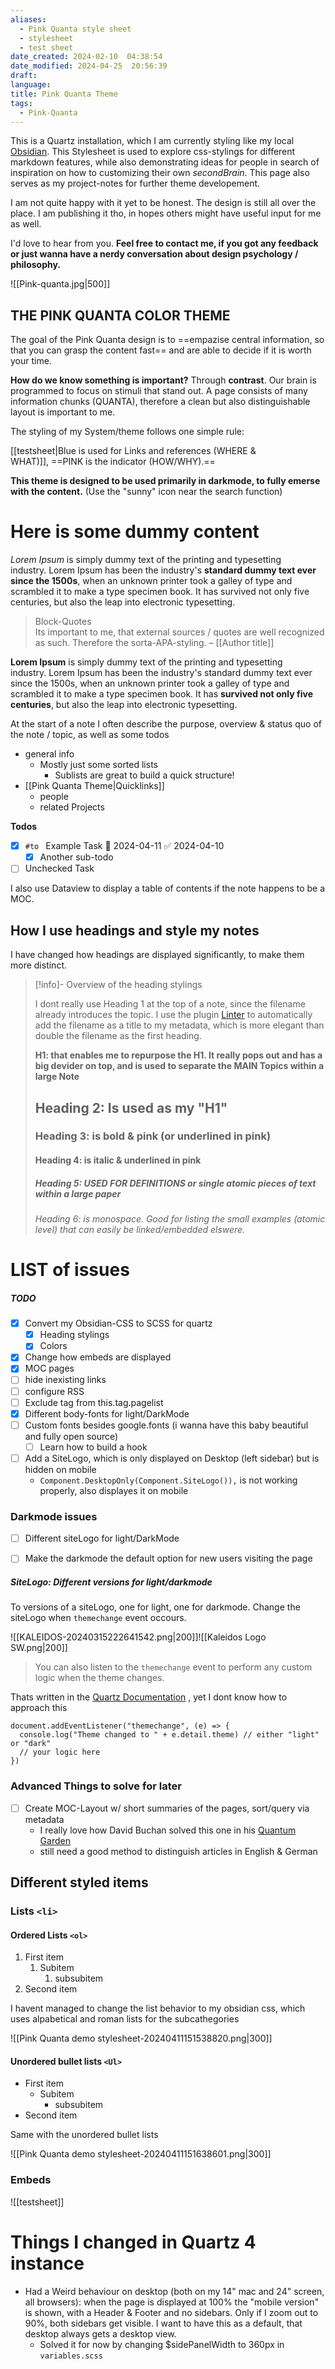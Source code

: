 ```yaml
---
aliases:
  - Pink Quanta style sheet
  - stylesheet
  - test sheet
date_created: 2024-02-10  04:38:54
date_modified: 2024-04-25  20:56:39
draft: 
language: 
title: Pink Quanta Theme
tags:
  - Pink-Quanta
---
```



This is a Quartz installation, which I am currently styling like my local [Obsidian](https://obsidian.md).
This Stylesheet is used to explore css-stylings for different markdown features, while also demonstrating ideas for people in search of inspiration on how to customizing their own *secondBrain*.
This page also serves as my project-notes for further theme developement.

I am not quite happy with it yet to be honest. The design is still all over the place. I am publishing it tho, in hopes others might have useful input for me as well.

I'd love to hear from you. **Feel free to contact me, if you got any feedback or just wanna have a nerdy conversation about design psychology / philosophy.**





![[Pink-quanta.jpg|500]]

## THE PINK QUANTA COLOR THEME

The goal of the Pink Quanta design is to ==empazise central information, so that you can grasp the content fast== and are able to decide if it is worth your time.

**How do we know something is important?** Through **contrast**.
Our brain is programmed to focus on stimuli that stand out. A page consists of many information chunks (QUANTA), therefore a clean but also distinguishable layout is important to me.

The styling of my System/theme follows one simple rule:

[[testsheet|Blue is used for Links and references (WHERE & WHAT)]], ==PINK is the indicator (HOW/WHY).==

**This theme is designed to be used primarily in darkmode, to fully emerse with the content.** (Use the "sunny" icon near the search function)

# Here is some dummy content

*Lorem Ipsum* is simply dummy text of the printing and typesetting industry. Lorem Ipsum has been the industry's **standard dummy text ever since the 1500s**, when an unknown printer took a galley of type and scrambled it to make a type specimen book. It has survived not only five centuries, but also the leap into electronic typesetting.


> Block-Quotes  
> Its important to me, that external sources / quotes are well recognized as such. Therefore the sorta-APA-styling.
> – [[Author title]]


**Lorem Ipsum** is simply dummy text of the printing and typesetting industry. Lorem Ipsum has been the industry's standard dummy text ever since the 1500s, when an unknown printer took a galley of type and scrambled it to make a type specimen book. It has **survived not only five centuries**, but also the leap into electronic typesetting.

At the start of a note I often describe the purpose, overview & status quo of the note / topic, as well as some todos

- general info
    - Mostly just some sorted lists
        - Sublists are great to build a quick structure!
- [[Pink Quanta Theme|Quicklinks]]
    - people
    - related Projects

**Todos**
- [x] `#to ` Example Task 📅 2024-04-11 ✅ 2024-04-10
	- [x] Another sub-todo
- [ ] Unchecked Task

I also use Dataview to display a table of contents if the note happens to be a MOC.


## How I use headings and style my notes


I have changed how headings are displayed significantly, to make them more distinct.

> [!info]-  Overview of the heading stylings
> 
>
> 
> I dont really use Heading 1 at the top of a note, since the filename already introduces the topic. 
> I use the plugin [Linter](https://github.com/platers/obsidian-linter) to automatically add the filename as a title to my metadata, which is more elegant than double the filename as the first heading.
> 
> **H1: that enables me to repurpose the H1. It really pops out and has a big devider on top, and is used to separate the MAIN Topics within a large Note**
> 
> ## Heading 2: Is used as my "H1"
> 
> ### Heading 3: is bold & pink (or underlined in pink)
> 
> #### Heading 4: is italic & underlined in pink
> 
> ##### Heading 5: USED FOR DEFINITIONS or single atomic pieces of text within a large paper 
> 
> ###### Heading 6: is monospace. Good for listing the small examples (atomic level) that can easily be linked/embedded elswere.
> 
> 


# LIST of issues
##### TODO
- [x] Convert my Obsidian-CSS to SCSS for quartz
	- [x] Heading stylings
	- [x] Colors
- [x] Change how embeds are displayed
- [x] MOC pages
- [ ] hide inexisting links
- [ ] configure RSS
- [ ] Exclude tag from this.tag.pagelist
- [x] Different body-fonts for light/DarkMode
- [ ] Custom fonts besides google.fonts (i wanna have this baby beautiful and fully open source)
	- [ ] Learn how to build a hook
- [ ] Add a SiteLogo, which is only displayed on Desktop (left sidebar) but is hidden on mobile
	- `Component.DesktopOnly(Component.SiteLogo()),` is not working properly, also displayes it on mobile

### Darkmode issues
- [ ] Different siteLogo for light/DarkMode
- [ ] Make the darkmode the default option for new users visiting the page


##### SiteLogo: Different versions for light/darkmode


To versions of a siteLogo, one for light, one for darkmode. Change the siteLogo when `themechange` event occours.

![[KALEIDOS-20240315222641542.png|200]]![[Kaleidos Logo SW.png|200]]


> You can also listen to the `themechange` event to perform any custom logic when the theme changes.

Thats written in the [Quartz Documentation](https://quartz.jzhao.xyz/features/darkmode) , yet I dont know how to approach this

```tsx
document.addEventListener("themechange", (e) => {
  console.log("Theme changed to " + e.detail.theme) // either "light" or "dark"
  // your logic here
})

```




### Advanced Things to solve for later 

- [ ] Create MOC-Layout w/ short summaries of the pages, sort/query via metadata
	- I really love how David Buchan solved this one in his [Quantum Garden](https://quantumgardener.info/landscapes/expand-my-way-of-being)
	- still need a good method to distinguish articles in English & German




## Different styled items

### Lists `<li>`

#### Ordered Lists `<ol>`

1. First item
	1. Subitem
		1. subsubitem
2. Second item

I havent managed to change the list behavior to my obsidian css, which uses alpabetical and roman lists for the subcathegories

![[Pink Quanta demo stylesheet-20240411151538820.png|300]]

#### Unordered bullet lists `<Ul>`

- First item
	- Subitem
		- subsubitem
- Second item

Same with the unordered bullet lists

![[Pink Quanta demo stylesheet-20240411151638601.png|300]]


### Embeds

![[testsheet]]


# Things I changed in Quartz 4 instance


- Had a Weird behaviour on desktop (both on my 14" mac and 24" screen, all browsers): when the page is displayed at 100% the "mobile version" is shown, with a Header & Footer and no sidebars. Only if I zoom out to 90%, both sidebars get visible. I want to have this as a default, that desktop always gets a desktop view.
	- Solved it for now by changing $sidePanelWidth to 360px in `variables.scss`